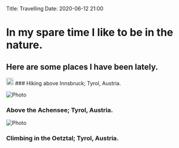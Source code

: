 Title: Travelling
Date: 2020-06-12 21:00

# In my spare time I like to be in the nature.
## Here are some places I have been lately.


<img src="images/IMG_20191110_170235.jpg" alt="drawing" width="20"/>
### Hiking above Innsbruck; Tyrol, Austria.

![Photo]({attach}images/IMG_20170908_182103_edited.jpg)
### Above the Achensee; Tyrol, Austria.

![Photo]({attach}images/IMG_20180926_185843_edited.jpg)
### Climbing in the Oetztal; Tyrol, Austria.

